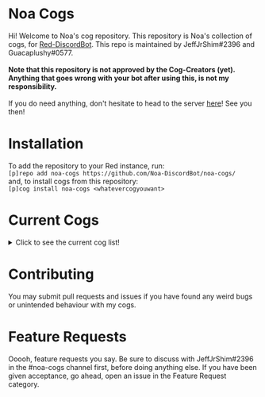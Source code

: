 # Noa Cogs <br>
Hi! Welcome to Noa's cog repository. This repository is Noa's collection of cogs, for [Red-DiscordBot](https://github.com/Cog-Creators/Red-DiscordBot). This repo is maintained by JeffJrShim#2396 and Guacaplushy#0577. <br><br>
**Note that this repository is not approved by the Cog-Creators (yet). Anything that goes wrong with your bot after using this, is not my responsibility.** <br><br>
If you do need anything, don't hesitate to head to the server [here](https://discord.gg/RSAetqdhRU)! See you then!
# Installation <br>
To add the repository to your Red instance, run: <br>
`[p]repo add noa-cogs https://github.com/Noa-DiscordBot/noa-cogs/`<br>
and, to install cogs from this repository: <br>
`[p]cog install noa-cogs <whatevercogyouwant>`<br>
# Current Cogs <br>
<details>
<summary>Click to see the current cog list!</summary>
<br>
-FakeMod <br>   - Fake moderation commands to troll with. <br>
-RandomD4DJ <br> - Shows a random D4DJ card from the official D4DJ Groovy Mix game. (NO leaks though, cuz leaks suck)
</details>

# Contributing <br>
You may submit pull requests and issues if you have found any weird bugs or unintended behaviour with my cogs. <br>
# Feature Requests <br>
Ooooh, feature requests you say. Be sure to discuss with JeffJrShim#2396 in the #noa-cogs channel first, before doing anything else. If you have been given acceptance, go ahead, open an issue in the Feature Request category. 

